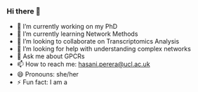 ### Hi there 👋

- 🔭 I’m currently working on my PhD
- 🌱 I’m currently learning Network Methods
- 👯 I’m looking to collaborate on Transcriptomics Analysis
- 🤔 I’m looking for help with understanding complex networks
- 💬 Ask me about GPCRs
- 📫 How to reach me: hasani.perera@ucl.ac.uk
- 😄 Pronouns: she/her
- ⚡ Fun fact: I am a 

